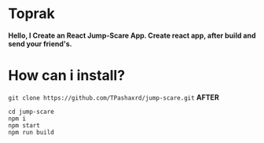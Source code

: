 # Toprak
**Hello,
I Create an React Jump-Scare App.
Create react app, after build and send your friend's.**

# How can i install?
```git clone https://github.com/TPashaxrd/jump-scare.git```
**AFTER**
```
cd jump-scare
npm i
npm start
npm run build
```
